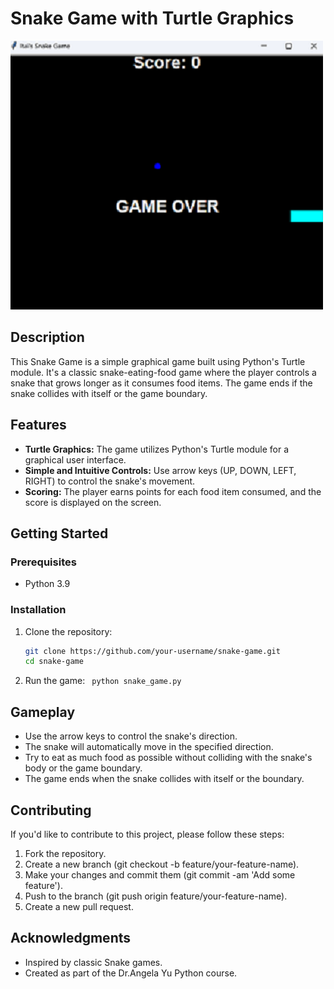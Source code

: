# Snake Game with Turtle Graphics

![Snake Game Screenshot](https://github.com/itai-markovetzky/snake_game/blob/main/snake_game.png)

## Description

This Snake Game is a simple graphical game built using Python's Turtle module. It's a classic snake-eating-food game where the player controls a snake that grows longer as it consumes food items. The game ends if the snake collides with itself or the game boundary.

## Features

- **Turtle Graphics:** The game utilizes Python's Turtle module for a graphical user interface.
- **Simple and Intuitive Controls:** Use arrow keys (UP, DOWN, LEFT, RIGHT) to control the snake's movement.
- **Scoring:** The player earns points for each food item consumed, and the score is displayed on the screen.

## Getting Started

### Prerequisites

- Python 3.9

### Installation

1. Clone the repository:

   ```bash
   git clone https://github.com/your-username/snake-game.git
   cd snake-game
2. Run the game:
   ``
   python snake_game.py``

## Gameplay
* Use the arrow keys to control the snake's direction.
* The snake will automatically move in the specified direction.
* Try to eat as much food as possible without colliding with the snake's body or the game boundary.
* The game ends when the snake collides with itself or the boundary.
## Contributing
If you'd like to contribute to this project, please follow these steps:

1. Fork the repository.
2. Create a new branch (git checkout -b feature/your-feature-name).
3. Make your changes and commit them (git commit -am 'Add some feature').
4. Push to the branch (git push origin feature/your-feature-name).
5. Create a new pull request.

## Acknowledgments
* Inspired by classic Snake games.
* Created as part of the Dr.Angela Yu Python course.

